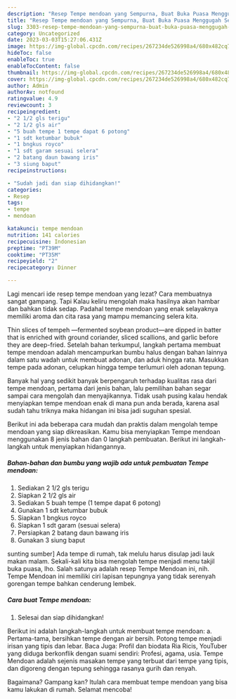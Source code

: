 ```yaml
---
description: "Resep Tempe mendoan yang Sempurna, Buat Buka Puasa Menggugah Selera"
title: "Resep Tempe mendoan yang Sempurna, Buat Buka Puasa Menggugah Selera"
slug: 3303-resep-tempe-mendoan-yang-sempurna-buat-buka-puasa-menggugah-selera
category: Uncategorized
date: 2023-03-03T15:27:06.431Z
image: https://img-global.cpcdn.com/recipes/267234de526998a4/680x482cq70/tempe-mendoan-foto-resep-utama.jpg
hideToc: false
enableToc: true
enableTocContent: false
thumbnail: https://img-global.cpcdn.com/recipes/267234de526998a4/680x482cq70/tempe-mendoan-foto-resep-utama.jpg
cover: https://img-global.cpcdn.com/recipes/267234de526998a4/680x482cq70/tempe-mendoan-foto-resep-utama.jpg
author: Admin
authorAv: notfound
ratingvalue: 4.9
reviewcount: 3
recipeingredient:
- "2 1/2 gls terigu"
- "2 1/2 gls air"
- "5 buah tempe 1 tempe dapat 6 potong"
- "1 sdt ketumbar bubuk"
- "1 bngkus royco"
- "1 sdt garam sesuai selera"
- "2 batang daun bawang iris"
- "3 siung baput"
recipeinstructions:

- "Sudah jadi dan siap dihidangkan!"
categories:
- Resep
tags:
- tempe
- mendoan

katakunci: tempe mendoan 
nutrition: 141 calories
recipecuisine: Indonesian
preptime: "PT39M"
cooktime: "PT35M"
recipeyield: "2"
recipecategory: Dinner

---
```



Lagi mencari ide resep tempe mendoan yang lezat? Cara membuatnya sangat gampang. Tapi Kalau keliru mengolah maka hasilnya akan hambar dan bahkan tidak sedap. Padahal tempe mendoan yang enak selayaknya memiliki aroma dan cita rasa yang mampu memancing selera kita.


Thin slices of tempeh —fermented soybean product—are dipped in batter that is enriched with ground coriander, sliced scallions, and garlic before they are deep-fried. Setelah bahan terkumpul, langkah pertama membuat tempe mendoan adalah mencampurkan bumbu halus dengan bahan lainnya dalam satu wadah untuk membuat adonan, dan aduk hingga rata. Masukkan tempe pada adonan, celupkan hingga tempe terlumuri oleh adonan tepung.

Banyak hal yang sedikit banyak berpengaruh terhadap kualitas rasa dari tempe mendoan, pertama dari jenis bahan, lalu pemilihan bahan segar sampai cara mengolah dan menyajikannya. Tidak usah pusing kalau hendak menyiapkan tempe mendoan enak di mana pun anda berada, karena asal sudah tahu triknya maka hidangan ini bisa jadi suguhan spesial.


Berikut ini ada beberapa cara mudah dan praktis dalam mengolah tempe mendoan yang siap dikreasikan. Kamu bisa menyiapkan Tempe mendoan menggunakan 8 jenis bahan dan 0 langkah pembuatan. Berikut ini langkah-langkah untuk menyiapkan hidangannya.

<!--inarticleads1-->

##### Bahan-bahan dan bumbu yang wajib ada untuk pembuatan Tempe mendoan:

1. Sediakan 2 1/2 gls terigu
1. Siapkan 2 1/2 gls air
1. Sediakan 5 buah tempe (1 tempe dapat 6 potong)
1. Gunakan 1 sdt ketumbar bubuk
1. Siapkan 1 bngkus royco
1. Siapkan 1 sdt garam (sesuai selera)
1. Persiapkan 2 batang daun bawang iris
1. Gunakan 3 siung baput


sunting sumber] Ada tempe di rumah, tak melulu harus disulap jadi lauk makan malam. Sekali-kali kita bisa mengolah tempe menjadi menu takjil buka puasa, lho. Salah satunya adalah resep Tempe Mendoan ini, nih. Tempe Mendoan ini memiliki ciri lapisan tepungnya yang tidak serenyah gorengan tempe bahkan cenderung lembek. 

<!--inarticleads2-->

##### Cara buat Tempe mendoan:


1. Selesai dan siap dihidangkan!

Berikut ini adalah langkah-langkah untuk membuat tempe mendoan: a. Pertama-tama, bersihkan tempe dengan air bersih. Potong tempe menjadi irisan yang tipis dan lebar. Baca Juga: Profil dan biodata Ria Ricis, YouTuber yang diduga berkonflik dengan suami sendiri: Profesi, agama, usia. Tempe Mendoan adalah sejenis masakan tempe yang terbuat dari tempe yang tipis, dan digoreng dengan tepung sehingga rasanya gurih dan renyah. 

Bagaimana? Gampang kan? Itulah cara membuat tempe mendoan yang bisa kamu lakukan di rumah. Selamat mencoba!
